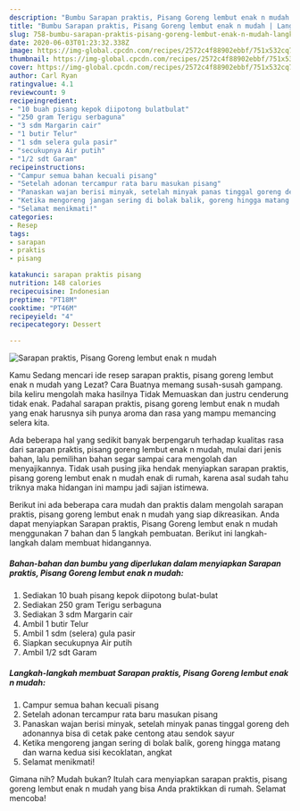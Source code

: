 ```yaml
---
description: "Bumbu Sarapan praktis, Pisang Goreng lembut enak n mudah | Langkah Membuat Sarapan praktis, Pisang Goreng lembut enak n mudah Yang Sedap"
title: "Bumbu Sarapan praktis, Pisang Goreng lembut enak n mudah | Langkah Membuat Sarapan praktis, Pisang Goreng lembut enak n mudah Yang Sedap"
slug: 758-bumbu-sarapan-praktis-pisang-goreng-lembut-enak-n-mudah-langkah-membuat-sarapan-praktis-pisang-goreng-lembut-enak-n-mudah-yang-sedap
date: 2020-06-03T01:23:32.338Z
image: https://img-global.cpcdn.com/recipes/2572c4f88902ebbf/751x532cq70/sarapan-praktis-pisang-goreng-lembut-enak-n-mudah-foto-resep-utama.jpg
thumbnail: https://img-global.cpcdn.com/recipes/2572c4f88902ebbf/751x532cq70/sarapan-praktis-pisang-goreng-lembut-enak-n-mudah-foto-resep-utama.jpg
cover: https://img-global.cpcdn.com/recipes/2572c4f88902ebbf/751x532cq70/sarapan-praktis-pisang-goreng-lembut-enak-n-mudah-foto-resep-utama.jpg
author: Carl Ryan
ratingvalue: 4.1
reviewcount: 9
recipeingredient:
- "10 buah pisang kepok diipotong bulatbulat"
- "250 gram Terigu serbaguna"
- "3 sdm Margarin cair"
- "1 butir Telur"
- "1 sdm selera gula pasir"
- "secukupnya Air putih"
- "1/2 sdt Garam"
recipeinstructions:
- "Campur semua bahan kecuali pisang"
- "Setelah adonan tercampur rata baru masukan pisang"
- "Panaskan wajan berisi minyak, setelah minyak panas tinggal goreng deh adonannya bisa di cetak pake centong atau sendok sayur"
- "Ketika mengoreng jangan sering di bolak balik, goreng hingga matang dan warna kedua sisi kecoklatan, angkat"
- "Selamat menikmati!"
categories:
- Resep
tags:
- sarapan
- praktis
- pisang

katakunci: sarapan praktis pisang 
nutrition: 148 calories
recipecuisine: Indonesian
preptime: "PT18M"
cooktime: "PT46M"
recipeyield: "4"
recipecategory: Dessert

---
```



![Sarapan praktis, Pisang Goreng lembut enak n mudah](https://img-global.cpcdn.com/recipes/2572c4f88902ebbf/751x532cq70/sarapan-praktis-pisang-goreng-lembut-enak-n-mudah-foto-resep-utama.jpg)

Kamu Sedang mencari ide resep sarapan praktis, pisang goreng lembut enak n mudah yang Lezat? Cara Buatnya memang susah-susah gampang. bila keliru mengolah maka hasilnya Tidak Memuaskan dan justru cenderung tidak enak. Padahal sarapan praktis, pisang goreng lembut enak n mudah yang enak harusnya sih punya aroma dan rasa yang mampu memancing selera kita.



Ada beberapa hal yang sedikit banyak berpengaruh terhadap kualitas rasa dari sarapan praktis, pisang goreng lembut enak n mudah, mulai dari jenis bahan, lalu pemilihan bahan segar sampai cara mengolah dan menyajikannya. Tidak usah pusing jika hendak menyiapkan sarapan praktis, pisang goreng lembut enak n mudah enak di rumah, karena asal sudah tahu triknya maka hidangan ini mampu jadi sajian istimewa.


Berikut ini ada beberapa cara mudah dan praktis dalam mengolah sarapan praktis, pisang goreng lembut enak n mudah yang siap dikreasikan. Anda dapat menyiapkan Sarapan praktis, Pisang Goreng lembut enak n mudah menggunakan 7 bahan dan 5 langkah pembuatan. Berikut ini langkah-langkah dalam membuat hidangannya.

<!--inarticleads1-->

##### Bahan-bahan dan bumbu yang diperlukan dalam menyiapkan Sarapan praktis, Pisang Goreng lembut enak n mudah:

1. Sediakan 10 buah pisang kepok diipotong bulat-bulat
1. Sediakan 250 gram Terigu serbaguna
1. Sediakan 3 sdm Margarin cair
1. Ambil 1 butir Telur
1. Ambil 1 sdm (selera) gula pasir
1. Siapkan secukupnya Air putih
1. Ambil 1/2 sdt Garam




<!--inarticleads2-->

##### Langkah-langkah membuat Sarapan praktis, Pisang Goreng lembut enak n mudah:

1. Campur semua bahan kecuali pisang
1. Setelah adonan tercampur rata baru masukan pisang
1. Panaskan wajan berisi minyak, setelah minyak panas tinggal goreng deh adonannya bisa di cetak pake centong atau sendok sayur
1. Ketika mengoreng jangan sering di bolak balik, goreng hingga matang dan warna kedua sisi kecoklatan, angkat
1. Selamat menikmati!




Gimana nih? Mudah bukan? Itulah cara menyiapkan sarapan praktis, pisang goreng lembut enak n mudah yang bisa Anda praktikkan di rumah. Selamat mencoba!
